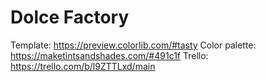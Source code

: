 # Dolce Factory 

Template: https://preview.colorlib.com/#tasty
Color palette: https://maketintsandshades.com/#491c1f
Trello: https://trello.com/b/l9ZTTLxd/main
